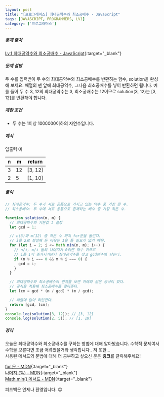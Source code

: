 ```yaml
---
layout: post
title: "[프로그래머스] 최대공약수와 최소공배수 - JavaScript"
tags: [JAVASCRIPT, PROGRAMMERS, LV1]
category: ['프로그래머스']
---
```


##### 문제 출처

[Lv.1 최대공약수와 최소공배수 - JavaScript](https://programmers.co.kr/learn/courses/30/lessons/12940?language=javascript){:target="\_blank"}

##### 문제 설명

두 수를 입력받아 두 수의 최대공약수와 최소공배수를 반환하는 함수, solution을 완성해 보세요. 배열의 맨 앞에 최대공약수, 그다음 최소공배수를 넣어 반환하면 됩니다. 예를 들어 두 수 3, 12의 최대공약수는 3, 최소공배수는 12이므로 solution(3, 12)는 [3, 12]를 반환해야 합니다.

##### 제한 조건

- 두 수는 1이상 1000000이하의 자연수입니다.

##### 예시

입출력 예

| n   | m   | return  |
| --- | --- | ------- |
| 3   | 12  | [3, 12] |
| 2   | 5   | [1, 10] |

##### 풀이

```javascript
// 최대공약수: 두 수가 서로 공통으로 가지고 있는 약수 중 가장 큰 수.
// 최소공배수: 두 수에 서로 공통으로 존재하는 배수 중 가장 작은 수.

function solution(n, m) {
  // 최대공약수의 기본값 1 설정
  let gcd = 1;

  // n(3)과 m(12) 중 작은 수 까지 for문을 돌린다.
  // i를 2로 설정해 둔 이유는 1을 돌 필요가 없기 때문.
  for (let i = 2; i <= Math.min(n, m); i++) {
    // n/i, m/i 둘의 나머지가 0이면 약수 이므로
    // i를 1씩 증가시키면서 최대공약수를 찾고 gcd변수에 담는다.
    if (n % i === 0 && m % i === 0) {
      gcd = i;
    }
  }

  // 최대공약수와 최소공배수의 관계를 보면 아래와 같은 공식이 있다.
  // 공식을 적용해 최소공배수를 찾아준다.
  let lcm = gcd * (n / gcd) * (m / gcd);

  // 배열에 담아 리턴한다.
  return [gcd, lcm];
}
console.log(solution(3, 12)); // [3, 12]
console.log(solution(2, 5)); // [1, 10]
```

##### 정리

오늘은 최대공약수와 최소공배수를 구하는 방법에 대해 알아봤습니다. 수학적 문제여서 수학을 모른다면 조금 어려웠을거라 생각합니다.. 저 또한...<br />
사용된 메서드와 문법에 대해 더 공부하고 싶으신 분은 **링크**를 클릭해주세요!

[for 문 - MDN](https://developer.mozilla.org/ko/docs/Web/JavaScript/Reference/Statements/for){:target="\_blank"}<br />
[나머지 (%) - MDN](https://developer.mozilla.org/ko/docs/Web/JavaScript/Reference/Operators/Remainder){:target="\_blank"}<br />
[Math.min() 메서드 - MDN](https://developer.mozilla.org/ko/docs/Web/JavaScript/Reference/Global_Objects/Math/min){:target="\_blank"}

피드백은 언제나 환영입니다. 😊
